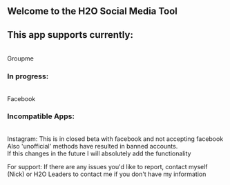 ## Welcome to the H2O Social Media Tool

<h2>This app supports currently: </h2><br>
Groupme<br>
<h3>In progress: </h3><br>
Facebook <br>

<h3>Incompatible Apps:</h3> <br>
Instagram:
This is in closed beta with facebook and not accepting facebook <br>
Also 'unofficial' methods have resulted in banned accounts.<br>
  If this changes in the future I will absolutely add the functionality<br>



For support:
If there are any issues you'd like to report, contact myself (Nick) or H2O Leaders to contact me if you don't have my information

